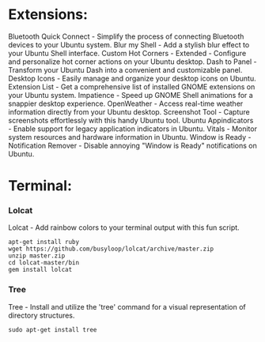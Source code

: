 # Extensions:
Bluetooth Quick Connect - Simplify the process of connecting Bluetooth devices to your Ubuntu system.
Blur my Shell - Add a stylish blur effect to your Ubuntu Shell interface.
Custom Hot Corners - Extended - Configure and personalize hot corner actions on your Ubuntu desktop.
Dash to Panel - Transform your Ubuntu Dash into a convenient and customizable panel.
Desktop Icons - Easily manage and organize your desktop icons on Ubuntu.
Extension List - Get a comprehensive list of installed GNOME extensions on your Ubuntu system.
Impatience - Speed up GNOME Shell animations for a snappier desktop experience.
OpenWeather - Access real-time weather information directly from your Ubuntu desktop.
Screenshot Tool - Capture screenshots effortlessly with this handy Ubuntu tool.
Ubuntu Appindicators - Enable support for legacy application indicators in Ubuntu.
Vitals - Monitor system resources and hardware information in Ubuntu.
Window is Ready - Notification Remover - Disable annoying "Window is Ready" notifications on Ubuntu.

# Terminal:
### Lolcat
Lolcat - Add rainbow colors to your terminal output with this fun script.

```
apt-get install ruby
wget https://github.com/busyloop/lolcat/archive/master.zip
unzip master.zip
cd lolcat-master/bin
gem install lolcat
```
### Tree
Tree - Install and utilize the 'tree' command for a visual representation of directory structures.

```
sudo apt-get install tree
```
